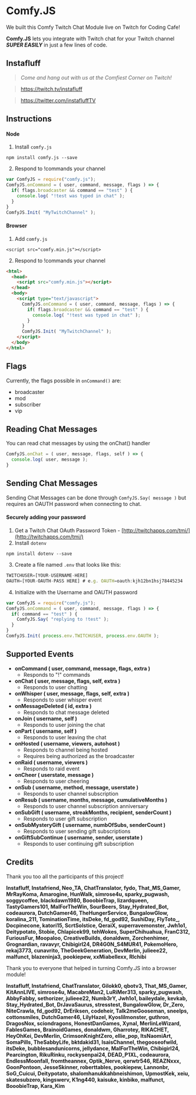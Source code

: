 # Comfy.JS
We built this Comfy Twitch Chat Module live on Twitch for Coding Cafe!

**Comfy.JS** lets you integrate with Twitch chat for your Twitch channel ***SUPER EASILY*** in just a few lines of code.

## Instafluff ##
> *Come and hang out with us at the Comfiest Corner on Twitch!*

> https://twitch.tv/instafluff

> https://twitter.com/instafluffTV

## Instructions ##

#### Node
1. Install `comfy.js`
```
npm install comfy.js --save
```

2. Respond to !commands your channel
```javascript
var ComfyJS = require("comfy.js");
ComfyJS.onCommand = ( user, command, message, flags ) => {
  if( flags.broadcaster && command == "test" ) {
    console.log( "!test was typed in chat" );
  }
}
ComfyJS.Init( "MyTwitchChannel" );
```

#### Browser
1. Add `comfy.js`
```
<script src="comfy.min.js"></script>
```

2. Respond to !commands your channel
```html
<html>
  <head>
    <script src="comfy.min.js"></script>
  </head>
  <body>
    <script type="text/javascript">
      ComfyJS.onCommand = ( user, command, message, flags ) => {
        if( flags.broadcaster && command == "test" ) {
          console.log( "!test was typed in chat" );
        }
      }
      ComfyJS.Init( "MyTwitchChannel" );
    </script>
  </body>
</html>
```

## Flags ##

Currently, the flags possible in `onCommand()` are:

- broadcaster
- mod
- subscriber
- vip

## Reading Chat Messages ##

You can read chat messages by using the onChat() handler

```javascript
ComfyJS.onChat = ( user, message, flags, self ) => {
  console.log( user, message );
}
```

## Sending Chat Messages ##

Sending Chat Messages can be done through `ComfyJS.Say( message )` but requires an OAUTH password when connecting to chat.

#### Securely adding your password
1. Get a Twitch Chat OAuth Password Token - [http://twitchapps.com/tmi/](http://twitchapps.com/tmi/)
2. Install `dotenv`
```
npm install dotenv --save
```
3. Create a file named `.env` that looks like this:
```javascript
TWITCHUSER=[YOUR-USERNAME-HERE]
OAUTH=[YOUR-OAUTH-PASS HERE] # e.g. OAUTH=oauth:kjh12bn1hsj78445234
```
4. Initialize with the Username and OAUTH password
```javascript
var ComfyJS = require("comfy.js");
ComfyJS.onCommand = ( user, command, message, flags ) => {
  if( command == "test" ) {
    ComfyJS.Say( "replying to !test" );
  }
}
ComfyJS.Init( process.env.TWITCHUSER, process.env.OAUTH );
```
## Supported Events ##

 - **onCommand ( user, command, message, flags, extra )**
    - Responds to "!" commands
 - **onChat ( user, message, flags, self, extra )**
    - Responds to user chatting
 - **onWhisper ( user, message, flags, self, extra )**
    - Responds to user whisper event
 - **onMessageDeleted ( id, extra )**
    - Responds to chat message deleted
 - **onJoin ( username, self )**
    - Responds to user joining the chat
 - **onPart ( username, self )**
    - Responds to user leaving the chat
 - **onHosted ( username, viewers, autohost )**
    - Responds to channel being hosted
    - Requires being authorized as the broadcaster
 - **onRaid ( username, viewers )**
    - Responds to raid event
 - **onCheer ( userstate, message )**
    - Responds to user cheering
 - **onSub ( username, method, message, userstate )**
    - Responds to user channel subscription
 - **onResub ( username, months, message, cumulativeMonths )**
    - Responds to user channel subscription anniversary
 - **onSubGift ( username, streakMonths, recipient, senderCount )**
    - Responds to user gift subscription
 - **onSubMysteryGift ( username, numbOfSubs, senderCount )**
    - Responds to user sending gift subscriptions
 - **onGiftSubContinue ( username, sender, userstate )**
    - Responds to user continuing gift subscription

## Credits ##
Thank you too all the participants of this project!

**Instafluff, Instafriend, Neo_TA, ChatTranslator, fydo, That_MS_Gamer, MrRayKoma, Amarogine, HunWalk, simrose4u, sparky_pugwash, soggycoffee, blackdawn1980, BooobieTrap, lizardqueen, TastyGamers101, MalForTheWin, SourBeers, Stay_Hydrated_Bot, codeaurora, DutchGamer46, TheHungerService, BungalowGlow, koralina_211, TominationTime, itsDeke, fd_god92, SushiDay, FlyToto_, Docpinecone, katori15, ScrtSolstice, QeraiX, superravemonster, Jwh1o1, Deitypotato, Stobie, Chlapicek99, tehWokes, SuperChihuahua, FranC312, FuriousFur, Moopaloo, CreativeBuilds, donaldwm, Zorchenhimer, Grognardian, ravavyr, Chibigirl24, DR4G0N_S4MUR41, PokemoHero, rekaj3773, cunavrito, TheGeekGeneration, DevMerlin, julieee22, malfunct, blazeninja3, pookiepew, xxMiabellexx, Rlchibi**

Thank you to everyone that helped in turning Comfy.JS into a browser module!

**Instafluff, Instafriend, ChatTranslator, Gilokk0, qbotv3, That_MS_Gamer, KitAnnLIVE, simrose4u, MacabreMan2, LuRiMer313, sparky_pugwash, AbbyFabby, sethorizer, julieee22, Numb3rY, Jwh1o1, baileydale, kevkab, Stay_Hydrated_Bot, DrJavaSaurus, stresstest, BungalowGlow, Dr_Zero, NiteCrawla, fd_god92, DrEriksen, codeheir, Talk2meGooseman, sneelps, cottonsmiles, DutchGamer46, LilyHazel, Kyoslilmonster, guthron, DragosNox, sciondragons, HonestDanGames, Xynal, MerlinLeWizard, FablesGames, BrainoidGames, donaldwm, Gharrotey, RIKACHET, HeyOhKei, DevMerlin, CrimsonKnightZero, ellie_pop, ItsNaomiArt, SomaPills, TheSabbyLife, bktdakid31, IsaisChannel, thegooseofwild, itsDeke, bubblesandunicorns, jellydance, MalForTheWin, Chibigirl24, Pearcington, RikuRinku, rockysenpai24, DEAD_P1XL, codeaurora, EndlessMoonfall, fromtheannex, Optik_Nerve, qerwtr546, REAZNxxx, GoonPontoon, JesseSkinner, roberttables, pookiepew, Lannonbr, SoG_Cuicui, Deitypotato, shalomhanukkahbneishimon, UpmostKek, xeiu, skatesubzero, kingswerv, K1ng440, kaisuke, kinbiko, malfunct, BooobieTrap, Kara_Kim**
